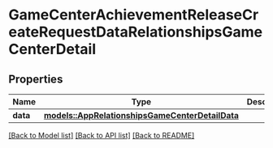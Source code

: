# GameCenterAchievementReleaseCreateRequestDataRelationshipsGameCenterDetail

## Properties

Name | Type | Description | Notes
------------ | ------------- | ------------- | -------------
**data** | [**models::AppRelationshipsGameCenterDetailData**](App_relationships_gameCenterDetail_data.md) |  | 

[[Back to Model list]](../README.md#documentation-for-models) [[Back to API list]](../README.md#documentation-for-api-endpoints) [[Back to README]](../README.md)


